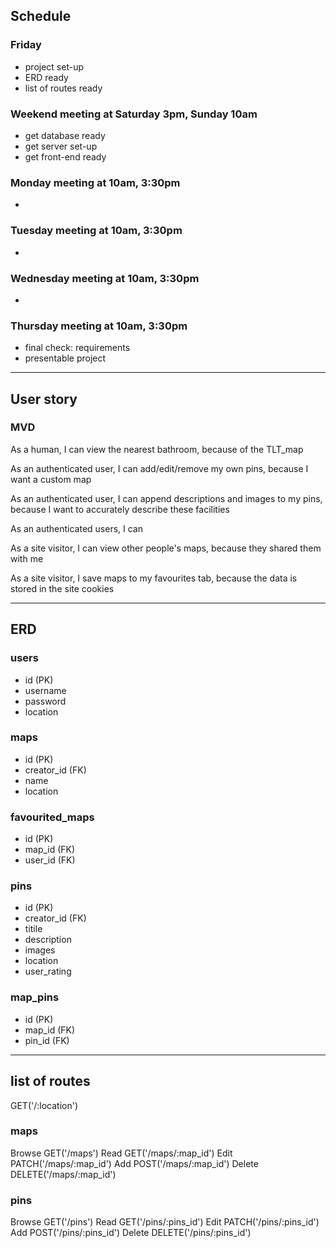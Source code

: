 ## Schedule

### Friday
  - project set-up
  - ERD ready
  - list of routes ready

### Weekend meeting at Saturday 3pm, Sunday 10am
  - get database ready
  - get server set-up
  - get front-end ready

### Monday meeting at 10am, 3:30pm 
  - 

### Tuesday meeting at 10am, 3:30pm 
  - 

### Wednesday meeting at 10am, 3:30pm 
  - 

### Thursday meeting at 10am, 3:30pm 
  - final check: requirements
  - presentable project

-------------------------------------------------------------------

## User story 

### MVD

As a human, I can view the nearest bathroom, because of the TLT_map

As an authenticated user, I can add/edit/remove my own pins, because I want a custom map

As an authenticated user, I can append descriptions and images to my pins, because I want to accurately describe these facilities

As an authenticated users, I can 

As a site visitor, I can view other people's maps, because they shared them with me

As a site visitor, I save maps to my favourites tab, because the data is stored in the site cookies

-------------------------------------------------------------------

## ERD

### users
  - id (PK)
  - username
  - password
  - location

### maps
  - id (PK)
  - creator_id (FK)
  - name
  - location

### favourited_maps
  - id (PK)
  - map_id (FK)
  - user_id (FK)

### pins
  - id (PK)
  - creator_id (FK)
  - titile
  - description
  - images
  - location
  - user_rating

### map_pins
  - id (PK)
  - map_id (FK)
  - pin_id (FK)

-------------------------------------------------------------------

## list of routes

GET('/:location')

### maps
  Browse    GET('/maps')
  Read      GET('/maps/:map_id')
  Edit      PATCH('/maps/:map_id')
  Add       POST('/maps/:map_id')
  Delete    DELETE('/maps/:map_id')

### pins
  Browse    GET('/pins')
  Read      GET('/pins/:pins_id')
  Edit      PATCH('/pins/:pins_id')
  Add       POST('/pins/:pins_id')
  Delete    DELETE('/pins/:pins_id')
